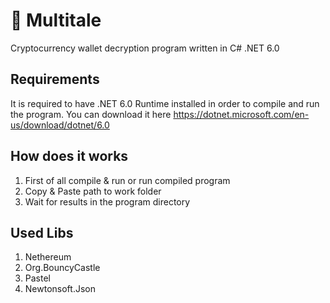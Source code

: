 # 🔑 Multitale

Cryptocurrency wallet decryption program written in C# .NET 6.0

## Requirements

It is required to have .NET 6.0 Runtime installed in order to compile and run the program. You can download it here https://dotnet.microsoft.com/en-us/download/dotnet/6.0

## How does it works

1. First of all compile & run or run compiled program
2. Copy & Paste path to work folder
3. Wait for results in the program directory

## Used Libs

1. Nethereum
2. Org.BouncyCastle
3. Pastel
4. Newtonsoft.Json
